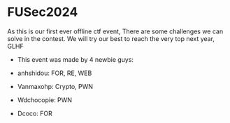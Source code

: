 # FUSec2024

As this is our first ever offline ctf event, There are some challenges we can solve in the contest. We will try our best to reach the very top next year, GLHF

- This event was made by 4 newbie guys:

+ anhshidou: FOR, RE, WEB

+ Vanmaxohp: Crypto, PWN

+ Wdchocopie: PWN

+ Dcoco: FOR



